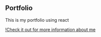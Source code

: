 ## Portfolio
This is my portfolio using react 

[!Check it out for more information about me](https://sdratch.github.io/Portfolio/)

